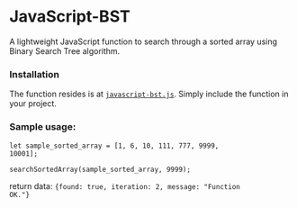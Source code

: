 # JavaScript-BST
A lightweight JavaScript function to search through a sorted array using Binary Search Tree algorithm.

<h3>Installation</h3>

<p>The function resides is at <a href="https://github.com/JSON-G/JavaScript-BST/blob/master/javascript-bst.js" target="_blank"><code>javascript-bst.js</code></a>. Simply include the function in your project.</p>

<h3>Sample usage:</h3>

<code>let sample_sorted_array = [1, 6, 10, 111, 777, 9999, 10001];</code>

<code>searchSortedArray(sample_sorted_array, 9999);</code>

return data: <code>{found: true, iteration: 2, message: "Function OK."}</code>

